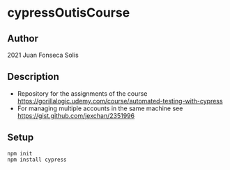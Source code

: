 # cypressOutisCourse

## Author
2021 Juan Fonseca Solis

## Description
* Repository for the assignments of the course https://gorillalogic.udemy.com/course/automated-testing-with-cypress
* For managing multiple accounts in the same machine see https://gist.github.com/jexchan/2351996

## Setup
```
npm init
npm install cypress
```
